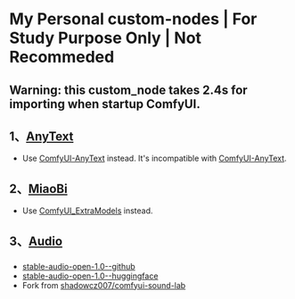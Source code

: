 # My Personal custom-nodes | For Study Purpose Only | Not Recommeded

## Warning: this custom_node takes 2.4s for importing when startup ComfyUI.

## 1、[AnyText](./AnyText/README.md) 
- Use [ComfyUI-AnyText](https://github.com/zmwv823/ComfyUI-AnyText) instead. It's incompatible with [ComfyUI-AnyText](https://github.com/zmwv823/ComfyUI-AnyText).

## 2、[MiaoBi](./MiaoBi/README.md)
- Use [ComfyUI_ExtraModels](https://github.com/city96/ComfyUI_ExtraModels) instead.

## 3、[Audio](./Audio/README.md)
### 
- [stable-audio-open-1.0--github](https://github.com/Stability-AI/stable-audio-tools)
- [stable-audio-open-1.0--huggingface](https://huggingface.co/stabilityai/stable-audio-open-1.0)
- Fork from [shadowcz007/comfyui-sound-lab](https://github.com/shadowcz007/comfyui-sound-lab)